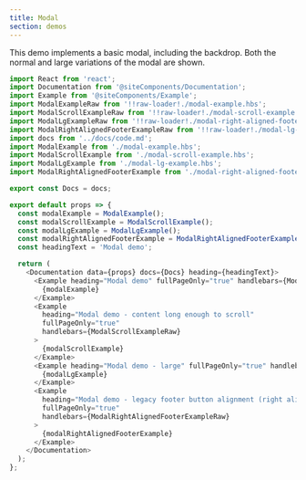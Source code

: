 ```yaml
---
title: Modal
section: demos
---
```


<!-- ## Overview -->

This demo implements a basic modal, including the backdrop. Both the normal and large variations of the modal are shown.

<!-- ## Accessibility

| Attribute | Applies to | Outcome |
| -- | -- | -- |
| `role="dialog"` | `.pf-c-modal-box` | Identifies the element that serves as the modal container. **Required**|
| `aria-labeledby="TitleID"` | `.pf-c-modal-box` | Gives the modal an accessible name by referring to the element that provides the dialog title. **Required** |
| `aria-describedby="ContentID"` | `.pf-c-modal-box` | Gives the modal an accessible description by referring to the modal content that describes the primary message or purpose of the dialog. Not used if there is no static text that describes the modal. |
| `aria-modal="true"` | `.pf-c-modal-box` | Tells assistive technologies that the windows underneath the current modal are not available for interaction. **Required**|

## Usage
 -->

```js
import React from 'react';
import Documentation from '@siteComponents/Documentation';
import Example from '@siteComponents/Example';
import ModalExampleRaw from '!!raw-loader!./modal-example.hbs';
import ModalScrollExampleRaw from '!!raw-loader!./modal-scroll-example.hbs';
import ModalLgExampleRaw from '!!raw-loader!./modal-right-aligned-footer-example.hbs';
import ModalRightAlignedFooterExampleRaw from '!!raw-loader!./modal-lg-example.hbs';
import docs from '../docs/code.md';
import ModalExample from './modal-example.hbs';
import ModalScrollExample from './modal-scroll-example.hbs';
import ModalLgExample from './modal-lg-example.hbs';
import ModalRightAlignedFooterExample from './modal-right-aligned-footer-example.hbs';

export const Docs = docs;

export default props => {
  const modalExample = ModalExample();
  const modalScrollExample = ModalScrollExample();
  const modalLgExample = ModalLgExample();
  const modalRightAlignedFooterExample = ModalRightAlignedFooterExample();
  const headingText = 'Modal demo';

  return (
    <Documentation data={props} docs={Docs} heading={headingText}>
      <Example heading="Modal demo" fullPageOnly="true" handlebars={ModalExampleRaw}>
        {modalExample}
      </Example>
      <Example
        heading="Modal demo - content long enough to scroll"
        fullPageOnly="true"
        handlebars={ModalScrollExampleRaw}
      >
        {modalScrollExample}
      </Example>
      <Example heading="Modal demo - large" fullPageOnly="true" handlebars={ModalLgExampleRaw}>
        {modalLgExample}
      </Example>
      <Example
        heading="Modal demo - legacy footer button alignment (right aligned)"
        fullPageOnly="true"
        handlebars={ModalRightAlignedFooterExampleRaw}
      >
        {modalRightAlignedFooterExample}
      </Example>
    </Documentation>
  );
};
```